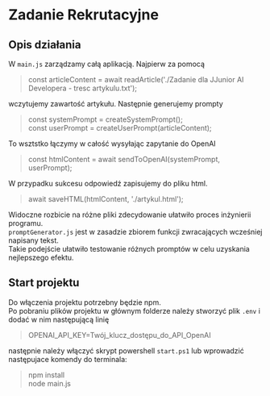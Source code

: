# Zadanie Rekrutacyjne
## Opis działania
W `main.js` zarządzamy całą aplikacją. Najpierw za pomocą
> const articleContent = await readArticle('./Zadanie dla JJunior AI Developera - tresc artykulu.txt');

wczytujemy zawartość artykułu. Następnie generujemy prompty

> const systemPrompt = createSystemPrompt(); \
> const userPrompt = createUserPrompt(articleContent);

To wsztstko łączymy w całość wysyłając zapytanie do OpenAI

> const htmlContent = await sendToOpenAI(systemPrompt, userPrompt);

W przypadku sukcesu odpowiedź zapisujemy do pliku html. 

> await saveHTML(htmlContent, './artykul.html');

Widoczne rozbicie na różne pliki zdecydowanie ułatwiło proces inżynierii programu. \
`promptGenerator.js` jest w zasadzie zbiorem funkcji zwracających wcześniej napisany tekst. \
Takie podejście ułatwiło testowanie różnych promptów w celu uzyskania nejlepszego efektu. 

## Start projektu
Do włączenia projektu potrzebny będzie npm. \
Po pobraniu plików projektu w głównym folderze należy stworzyć plik `.env` i dodać w nim następującą linię
> OPENAI_API_KEY=Twój_klucz_dostępu_do_API_OpenAI

następnie należy włączyć skrypt powershell `start.ps1` lub wprowadzić następujace komendy do terminala:

> npm install\
> node main.js
